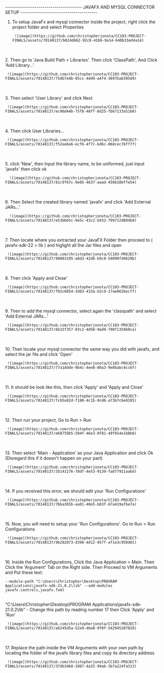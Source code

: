 --------------------------------------- JAVAFX AND MYSQL CONNECTOR SETUP ---------------------------------------

1. To setup JavaFx and mysql connector inside the project, right click the project folder and select Properties<br>

        ![image](https://github.com/christopherjonota/CC103-PROJECT-FINALS/assets/70148137/b024d662-92c8-41b6-9a14-640b33ed4a14)

<br>
<br>
2. Then go to 'Java Build Path > Libraries'.   Then click 'ClassPath',   And Click 'Add Library...' <br>
     
     ![image](https://github.com/christopherjonota/CC103-PROJECT-FINALS/assets/70148137/75db7e4b-05cc-4d44-a4f4-3697ba6395d9)

<br>
<br>
3. Then select 'User Library' and click Next<br>
     
     ![image](https://github.com/christopherjonota/CC103-PROJECT-FINALS/assets/70148137/ec96d44b-75f8-48ff-8d25-fb67133a5160)

<br>
<br>
4. Then click User Libraries...<br>
     
     ![image](https://github.com/christopherjonota/CC103-PROJECT-FINALS/assets/70148137/f52ee6a6-ecf6-4f7c-bd6c-068cec7bff7f)

<br>
<br>
5. click 'New', then Input the library name, to be uniformed, just input 'javafx' then click ok<br>
      
      ![image](https://github.com/christopherjonota/CC103-PROJECT-FINALS/assets/70148137/81c9f67c-9e05-4637-aaad-458b10bffe54)

<br>
<br>
6. Then Select the created library named 'javafx' and click 'Add External JARs...'<br>
     
      ![image](https://github.com/christopherjonota/CC103-PROJECT-FINALS/assets/70148137/e53bbb5c-9e5c-43c2-b932-799712d894b0)

<br>
<br>
7. Then locate where you extracted your JavaFX Folder then proceed to ( javafx-sdk-22 > lib ) and higlight all the Jar files and open<br>
     
     ![image](https://github.com/christopherjonota/CC103-PROJECT-FINALS/assets/70148137/90083195-a8d3-42d6-b9c8-54099fd4629b)

<br>
<br>
8. Then click 'Apply and Close'<br>
    
     ![image](https://github.com/christopherjonota/CC103-PROJECT-FINALS/assets/70148137/f02c6854-3d83-433a-b2c9-17ae062becff)

<br>
<br>
9. Then to add the mysql connector, select again the 'classpath' and select 'Add External JARs...'<br>
   
     ![image](https://github.com/christopherjonota/CC103-PROJECT-FINALS/assets/70148137/6b15f357-03c2-4d50-9ad9-790f1354b0ca)

<br>
<br>
10. Then locate your mysql connector the same way you did with javafx, and select the jar file and click 'Open'<br>
    
     ![image](https://github.com/christopherjonota/CC103-PROJECT-FINALS/assets/70148137/77a1ddde-9b4c-4ee8-80a3-9e8babc4cc6f)
<br>

<br>
11. It should be look like this, then click 'Apply'  and 'Apply and Close'<br>
    
     ![image](https://github.com/christopherjonota/CC103-PROJECT-FINALS/assets/70148137/fcb5a92d-f180-4c1b-9cd6-a73b7c6e8105)

<br>
<br>
12. Then run your project, Go to Run > Run<br>
    
     ![image](https://github.com/christopherjonota/CC103-PROJECT-FINALS/assets/70148137/e68759b5-504f-46e3-8f81-49f914e1b8b8)

<br>
<br>
13. Then select 'Main - Application' as your Java Application and click Ok (Disregard this if it doesn't happen on your part)<br>
    
     ![image](https://github.com/christopherjonota/CC103-PROJECT-FINALS/assets/70148137/35141176-78df-4e53-9139-fa877911aabd)

<br>
<br>
14. If you received this error, we should edit your 'Run Configurations'<br>
    
     ![image](https://github.com/christopherjonota/CC103-PROJECT-FINALS/assets/70148137/7bba365b-aa01-40e5-b83f-67a419afbe7a)

<br>
<br>
15. Now, you will need to setup your 'Run Configurations'. Go to Run > Run Configurations<br>
   
     ![image](https://github.com/christopherjonota/CC103-PROJECT-FINALS/assets/70148137/9b282873-d396-4d12-957f-af1e3c950d01)

<br>
<br>
16. Inside the Run Configurations, Click the Java Application > Main. Then Click the 'Argument' Tab on the Right side.
    Then Proceed to VM Arguments and Put these text:

    --module-path "C:\Users\Christopher\Desktop\PROGRAM Applications\javafx-sdk-21.0.2\lib" --add-modules javafx.controls,javafx.fxml

<br>"C:\Users\Christopher\Desktop\PROGRAM Applications\javafx-sdk-21.0.2\lib" - Change this path by reading number 17 then Click 'Apply' and 'Run'<br>
    
     ![image](https://github.com/christopherjonota/CC103-PROJECT-FINALS/assets/70148137/a6245d5a-52e9-4be8-9f0f-542945207828)

<br>
<br>
17. Replace the path inside the VM Arguments with your own path by locating the folder of the javafx library files and copy its directory address

    
     ![image](https://github.com/christopherjonota/CC103-PROJECT-FINALS/assets/70148137/37db34b8-1087-4a32-99ab-3b7a224fa313)
